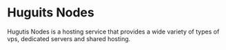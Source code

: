 # Huguits Nodes
Hugutis Nodes is a hosting service that provides a wide variety of types of vps, dedicated servers and shared hosting.
